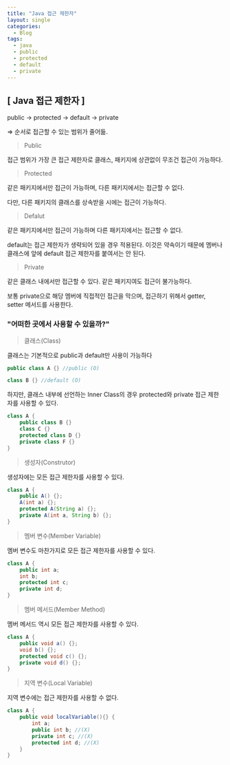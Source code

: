 ```yaml
---
title: "Java 접근 제한자"
layout: single
categories:
  - Blog
tags:
  - java
  - public
  - protected
  - default
  - private
---
```


## [ Java 접근 제한자 ]

public → protected → default → private

⇒ 순서로 접근할 수 있는 범위가 줄어듦.


> Public

접근 범위가 가장 큰 접근 제한자로 클래스, 패키지에 상관없이 무조건 접근이 가능하다.


> Protected

같은 패키지에서만 접근이 가능하며, 다른 패키지에서는 접근할 수 없다.

다만, 다른 패키지의 클래스를 상속받을 시에는 접근이 가능하다.


> Defalut

같은 패키지에서만 접근이 가능하며 다른 패키지에서는 접근할 수 없다.

default는 접근 제한자가 생략되어 있을 경우 적용된다. 이것은 약속이기 때문에 멤버나 클래스에 앞에 default 접근 제한자를 붙여서는 안 된다.


> Private

같은 클래스 내에서만 접근할 수 있다. 같은 패키지여도 접근이 불가능하다.

보통 private으로 해당 멤버에 직접적인 접근을 막으며, 접근하기 위해서 getter, setter 메서드를 사용한다.


### "어떠한 곳에서 사용할 수 있을까?"


> 클래스(Class)

클래스는 기본적으로 public과 default만 사용이 가능하다

```java
public class A {} //public (O)

class B {} //default (O)
```

하지만, 클래스 내부에 선언하는 Inner  Class의 경우 protected와 private 접근 제한자를 사용할 수 있다.

```java
class A {
	public class B {}
	class C {}
	protected class D {}
	private class F {}
}
```


> 생성자(Construtor)

생성자에는 모든 접근 제한자를 사용할 수 있다.

```java
class A {
	public A() {};
	A(int a) {};
	protected A(String a) {};
	private A(int a, String b) {};
}
```


> 멤버 변수(Member Variable)

멤버 변수도 마찬가지로 모든 접근 제한자를 사용할 수 있다.

```java
class A {
	public int a;
	int b;
	protected int c;
	private int d;
}
```


> 멤버 메서드(Member Method)

멤버 메서드 역시 모든 접근 제한자를 사용할 수 있다.

```java
class A {
	public void a() {};
	void b() {};
	protected void c() {};
	private void d() {};
}
```


> 지역 변수(Local Variable)

지역 변수에는 접근 제한자를 사용할 수 없다.

```java
class A {
	public void localVariable(){} {
		int a;
		public int b; //(X)
		private int c; //(X)
		protected int d; //(X)
	}
}
```

